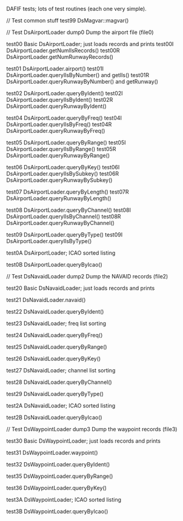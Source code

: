 
DAFIF tests; lots of test routines (each one very simple).



// Test common stuff
test99		DsMagvar::magvar()


// Test DsAirportLoader
dump0		Dump the airport file (file0)

test00		Basic DsAirportLoader; just loads records and prints
test00I		DsAirportLoader.getNumIlsRecords()
test00R		DsAirportLoader.getNumRunwayRecords()

test01		DsAirportLoader.airport()
test01I		DsAirportLoader.queryIlsByNumber() and getIls()
test01R		DsAirportLoader.queryRunwayByNumber() and getRunway()

test02		DsAirportLoader.queryByIdent()
test02I		DsAirportLoader.queryIlsByIdent()
test02R		DsAirportLoader.queryRunwayByIdent()

test04		DsAirportLoader.queryByFreq()
test04I		DsAirportLoader.queryIlsByFreq()
test04R		DsAirportLoader.queryRunwayByFreq()

test05		DsAirportLoader.queryByRange()
test05I		DsAirportLoader.queryIlsByRange()
test05R		DsAirportLoader.queryRunwayByRange()

test06		DsAirportLoader.queryByKey()
test06I		DsAirportLoader.queryIlsBySubkey()
test06R		DsAirportLoader.queryRunwayBySubkey()

test07		DsAirportLoader.queryByLength()
test07R		DsAirportLoader.queryRunwayByLength()

test08		DsAirportLoader.queryByChannel()
test08I		DsAirportLoader.queryIlsByChannel()
test08R		DsAirportLoader.queryRunwayByChannel()

test09		DsAirportLoader.queryByType()
test09I		DsAirportLoader.queryIlsByType()

test0A		DsAirportLoader; ICAO sorted listing

test0B		DsAirportLoader.queryByIcao()


// Test DsNavaidLoader
dump2		Dump the NAVAID records (file2)

test20		Basic DsNavaidLoader; just loads records and prints

test21		DsNavaidLoader.navaid()

test22		DsNavaidLoader.queryByIdent()

test23		DsNavaidLoader; freq list sorting

test24		DsNavaidLoader.queryByFreq()

test25		DsNavaidLoader.queryByRange()

test26		DsNavaidLoader.queryByKey()

test27		DsNavaidLoader; channel list sorting

test28		DsNavaidLoader.queryByChannel()

test29		DsNavaidLoader.queryByType()

test2A		DsNavaidLoader; ICAO sorted listing

test2B		DsNavaidLoader.queryByIcao()


// Test DsWaypointLoader
dump3		Dump the waypoint records (file3)

test30		Basic DsWaypointLoader; just loads records and prints

test31		DsWaypointLoader.waypoint()

test32		DsWaypointLoader.queryByIdent()

test35		DsWaypointLoader.queryByRange()

test36		DsWaypointLoader.queryByKey()

test3A		DsWaypointLoader; ICAO sorted listing

test3B		DsWaypointLoader.queryByIcao()

